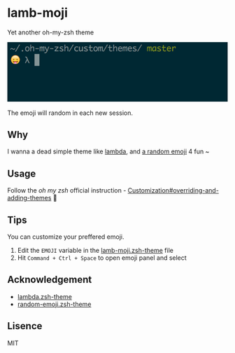 # lamb-moji

Yet another oh-my-zsh theme

![screen shot](./screen-shot.png)

The emoji will random in each new session.

## Why
I wanna a dead simple theme like [lambda](https://github.com/robbyrussell/oh-my-zsh/blob/master/themes/lambda.zsh-theme), and [a random emoji](https://gist.github.com/oshybystyi/2c30543cd48b2c9ecab0) 4 fun ~


## Usage
Follow the *oh my zsh* official instruction - [Customization#overriding-and-adding-themes](https://github.com/robbyrussell/oh-my-zsh/wiki/Customization#overriding-and-adding-themes) :beer:


## Tips
You can customize your preffered emoji.

1. Edit the `EMOJI` variable in the [lamb-moji.zsh-theme](./lamb-moji.zsh-theme) file
2. Hit `Command + Ctrl + Space` to open emoji panel and select


## Acknowledgement
- [lambda.zsh-theme](https://github.com/robbyrussell/oh-my-zsh/blob/master/themes/lambda.zsh-theme)
- [random-emoji.zsh-theme](https://gist.github.com/oshybystyi/2c30543cd48b2c9ecab0)

## Lisence
MIT